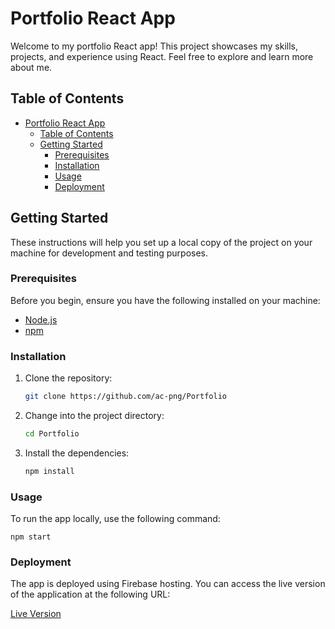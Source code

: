 # Portfolio React App

Welcome to my portfolio React app! This project showcases my skills, projects, and experience using React. Feel free to explore and learn more about me.

## Table of Contents
- [Portfolio React App](#portfolio-react-app)
  - [Table of Contents](#table-of-contents)
  - [Getting Started](#getting-started)
    - [Prerequisites](#prerequisites)
    - [Installation](#installation)
    - [Usage](#usage)
    - [Deployment](#deployment)

## Getting Started

These instructions will help you set up a local copy of the project on your machine for development and testing purposes.

### Prerequisites

Before you begin, ensure you have the following installed on your machine:

- [Node.js](https://nodejs.org/)
- [npm](https://www.npmjs.com/)

### Installation

1. Clone the repository:

   ```bash
   git clone https://github.com/ac-png/Portfolio

2. Change into the project directory:

   ```bash
   cd Portfolio

3. Install the dependencies:

    ```bash
    npm install

### Usage

To run the app locally, use the following command:

    npm start

### Deployment

The app is deployed using Firebase hosting. You can access the live version of the application at the following URL:

[Live Version](https://portfolio-db0f3.web.app/)